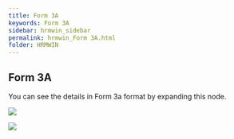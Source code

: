 ```yaml
---
title: Form 3A
keywords: Form 3A
sidebar: hrmwin_sidebar
permalink: hrmwin_Form 3A.html
folder: HRMWIN
---
```


## Form 3A

You can see the details in Form 3a format by expanding this node.

![](http://docs.risersoft.com/hrmnirvana/ImagesExt/image8_41.jpg)

![](http://docs.risersoft.com/hrmnirvana/ImagesExt/image8_42.jpg)

![]()
